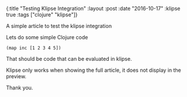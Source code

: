 {:title "Testing Klipse Integration"
 :layout :post
 :date "2016-10-17"
 :klipse true
 :tags  ["clojure" "klipse"]}

 A simple article to test the klipse integration

<!-- more -->

 Lets do some simple Clojure code

 ```klipse-clj
(map inc [1 2 3 4 5])
 ```

That should be code that can be evaluated in klipse.

Klipse only works when showing the full article, it does not display in the preview.

Thank you.
